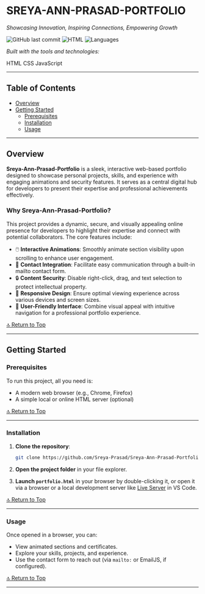 # SREYA-ANN-PRASAD-PORTFOLIO

*Showcasing Innovation, Inspiring Connections, Empowering Growth*

![GitHub last commit](https://img.shields.io/github/last-commit/Sreya-Prasad/Sreya-Ann-Prasad-Portfolio?color=blue&label=last%20commit)
![HTML](https://img.shields.io/badge/html-63.4%25-blue)
![Languages](https://img.shields.io/badge/languages-3-blue)

*Built with the tools and technologies:*

HTML
CSS
JavaScript

---

## Table of Contents

- [Overview](#overview)
- [Getting Started](#getting-started)
  - [Prerequisites](#prerequisites)
  - [Installation](#installation)
  - [Usage](#usage)

---

## Overview

**Sreya-Ann-Prasad-Portfolio** is a sleek, interactive web-based portfolio designed to showcase personal projects, skills, and experience with engaging animations and security features. It serves as a central digital hub for developers to present their expertise and professional achievements effectively.

### Why Sreya-Ann-Prasad-Portfolio?

This project provides a dynamic, secure, and visually appealing online presence for developers to highlight their expertise and connect with potential collaborators. The core features include:

- 🖱️ **Interactive Animations**: Smoothly animate section visibility upon scrolling to enhance user engagement.
- 🪪 **Contact Integration**: Facilitate easy communication through a built-in mailto contact form.
- 🔒 **Content Security**: Disable right-click, drag, and text selection to protect intellectual property.
- 🧩 **Responsive Design**: Ensure optimal viewing experience across various devices and screen sizes.
- 🚀 **User-Friendly Interface**: Combine visual appeal with intuitive navigation for a professional portfolio experience.

[🔝 Return to Top](#sreya-ann-prasad-portfolio)

---

## Getting Started

### Prerequisites

To run this project, all you need is:

- A modern web browser (e.g., Chrome, Firefox)
- A simple local or online HTML server (optional)

[🔝 Return to Top](#sreya-ann-prasad-portfolio)

---

### Installation

1. **Clone the repository**:

    ```bash
    git clone https://github.com/Sreya-Prasad/Sreya-Ann-Prasad-Portfolio
    ```

2. **Open the project folder** in your file explorer.

3. **Launch `portfolio.html`** in your browser by double-clicking it, or open it via a browser or a local development server like [Live Server](https://marketplace.visualstudio.com/items?itemName=ritwickdey.LiveServer) in VS Code.

[🔝 Return to Top](#sreya-ann-prasad-portfolio)

---

### Usage

Once opened in a browser, you can:

- View animated sections and certificates.
- Explore your skills, projects, and experience.
- Use the contact form to reach out (via `mailto:` or EmailJS, if configured).

[🔝 Return to Top](#sreya-ann-prasad-portfolio)

---
